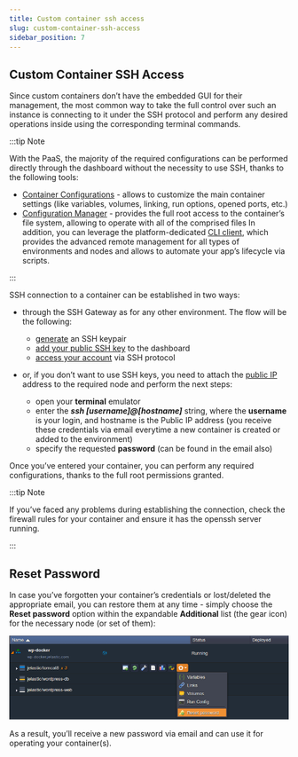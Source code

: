 ```yaml
---
title: Custom container ssh access
slug: custom-container-ssh-access
sidebar_position: 7
---
```


## Custom Container SSH Access

Since custom containers don’t have the embedded GUI for their management, the most common way to take the full control over such an instance is connecting to it under the SSH protocol and perform any desired operations inside using the corresponding terminal commands.

:::tip Note

With the PaaS, the majority of the required configurations can be performed directly through the dashboard without the necessity to use SSH, thanks to the following tools:

- [Container Configurations](/docs/Container/Container%20Configuration/Configuration%20Tools) - allows to customize the main container settings (like variables, volumes, linking, run options, opened ports, etc.)
- [Configuration Manager](/docs/Container/Container%20Configuration/Configuration%20Tools#configuration-file-manager) - provides the full root access to the container’s file system, allowing to operate with all of the comprised files
  In addition, you can leverage the platform-dedicated [CLI client](/docs/Deployment%20Tools/API%20&%20CLI/Platform%20CLI/Platform%20CLI%20Overview), which provides the advanced remote management for all types of environments and nodes and allows to automate your app’s lifecycle via scripts.

:::

SSH connection to a container can be established in two ways:

- through the SSH Gateway as for any other environment. The flow will be the following:

  - [generate](/docs/Deployment%20Tools/SSH/Generate%20SSH%20Key) an SSH keypair
  - [add your public SSH key](/docs/Deployment%20Tools/SSH/Add%20SSH%20Key) to the dashboard
  - [access your account](/docs/Deployment%20Tools/SSH/SSH%20Access/Overview) via SSH protocol

- or, if you don’t want to use SSH keys, you need to attach the [public IP](/docs/ApplicationSetting/External%20Access%20To%20Applications/Public%20IP) address to the required node and perform the next steps:

  - open your **terminal** emulator
  - enter the **_ssh [username]@[hostname]_** string, where the **username** is your login, and hostname is the Public IP address (you receive these credentials via email everytime a new container is created or added to the environment)
  - specify the requested **password** (can be found in the email also)

Once you’ve entered your container, you can perform any required configurations, thanks to the full root permissions granted.

:::tip Note

If you’ve faced any problems during establishing the connection, check the firewall rules for your container and ensure it has the openssh server running.

:::

## Reset Password

In case you’ve forgotten your container’s credentials or lost/deleted the appropriate email, you can restore them at any time - simply choose the **Reset password** option within the expandable **Additional** list (the gear icon) for the necessary node (or set of them):

![Locale Dropdown](./img/CustomContainerSSHAccess/01reset-pass-new.png)

As a result, you’ll receive a new password via email and can use it for operating your container(s).
